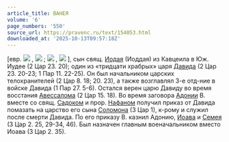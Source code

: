 ```yaml
---
article_title: ВАНЕЯ
volume: '6'
page_numbers: '550'
source_url: https://pravenc.ru/text/154053.html
downloaded_at: '2025-10-13T09:57:18Z'
---
```


[евр. ![](https://pravenc.ru/char/2712331/hynb/image.png) , 
![](https://pravenc.ru/char/26062/bx23nAyA/image.png) ; ![](https://pravenc.ru/char/2712331/Whynb/image.png) , 
![](https://pravenc.ru/char/26062/bx23nAyAhU/image.png) ], сын свящ. [Иодая](https://pravenc.ru/text/Иодая.html) (Иоддая) из Кавцеила в Юж. Иудее (2 Цар 23. 20); один из «тридцати храбрых» царя [Давида](https://pravenc.ru/text/Давид.html) (2 Цар 23. 20-23; 1 Пар 11. 22-25). Он был начальником царских телохранителей (2 Цар 8. 18; 20. 23), а также возглавлял 3-е отд-ние в войске Давида (1 Пар 27. 5-6). Остался верен царю Давиду во время восстания [Авессалома](https://pravenc.ru/text/Авессалом.html) (2 Цар 15. 18). Во время заговора [Адонии](https://pravenc.ru/text/Адония.html) В. вместе со свящ. [Садоком](https://pravenc.ru/text/Садоком.html) и прор. [Нафаном](https://pravenc.ru/text/Нафаном.html) получил приказ от Давида помазать на царство его сына [Соломона](https://pravenc.ru/text/Соломона.html) (3 Цар 1), к-рому и служил после смерти Давида. По его приказу В. казнил Адонию, [Иоава](https://pravenc.ru/text/Иоав.html) и [Семея](https://pravenc.ru/text/Семея.html) (3 Цар 2. 25, 29-34, 46). Был назначен главным военачальником вместо Иоава (3 Цар 2. 35).
